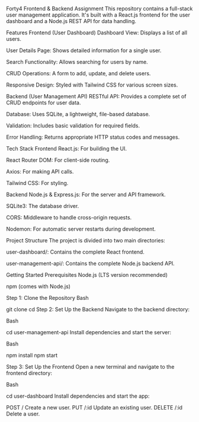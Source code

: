 Forty4 Frontend & Backend Assignment
This repository contains a full-stack user management application. It's built with a React.js frontend for the user dashboard and a Node.js REST API for data handling.

Features
Frontend (User Dashboard)
Dashboard View: Displays a list of all users.

User Details Page: Shows detailed information for a single user.

Search Functionality: Allows searching for users by name.

CRUD Operations: A form to add, update, and delete users.

Responsive Design: Styled with Tailwind CSS for various screen sizes.

Backend (User Management API)
RESTful API: Provides a complete set of CRUD endpoints for user data.

Database: Uses SQLite, a lightweight, file-based database.

Validation: Includes basic validation for required fields.

Error Handling: Returns appropriate HTTP status codes and messages.

Tech Stack
Frontend
React.js: For building the UI.

React Router DOM: For client-side routing.

Axios: For making API calls.

Tailwind CSS: For styling.

Backend
Node.js & Express.js: For the server and API framework.

SQLite3: The database driver.

CORS: Middleware to handle cross-origin requests.

Nodemon: For automatic server restarts during development.

Project Structure
The project is divided into two main directories:

user-dashboard/: Contains the complete React frontend.

user-management-api/: Contains the complete Node.js backend API.

Getting Started
Prerequisites
Node.js (LTS version recommended)

npm (comes with Node.js)

Step 1: Clone the Repository
Bash

git clone <your-repository-url>
cd <your-repository-name>
Step 2: Set Up the Backend
Navigate to the backend directory:

Bash

cd user-management-api
Install dependencies and start the server:

Bash

npm install
npm start


Step 3: Set Up the Frontend
Open a new terminal and navigate to the frontend directory:

Bash

cd user-dashboard
Install dependencies and start the app:


POST	/	Create a new user.
PUT	/:id	Update an existing user.
DELETE	/:id	Delete a user.
